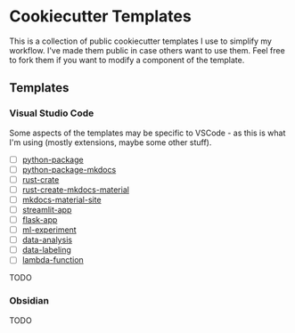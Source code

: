 # Cookiecutter Templates

This is a collection of public cookiecutter templates I use to simplify my workflow. I've made them public in case others want to use them. Feel free to fork them if you want to modify a component of the template.

## Templates

### Visual Studio Code

Some aspects of the templates may be specific to VSCode - as this is what I'm using (mostly extensions, maybe some other stuff).

- [ ] [python-package](https://github.com/cookiecutter-templates/python-package)
- [ ] [python-package-mkdocs](https://github.com/cookiecutter-templates/python-package-mkdocs)
- [ ] [rust-crate](https://github.com/cookiecutter-templates/rust-crate)
- [ ] [rust-create-mkdocs-material](https://github.com/cookiecutter-templates/rust-crate-mkdocs)
- [ ] [mkdocs-material-site](https://github.com/cookiecutter-templates/mkdocs-material-site)
- [ ] [streamlit-app](https://github.com/cookiecutter-templates/streamlit-app)
- [ ] [flask-app](https://github.com/cookiecutter-templates/flask-app)
- [ ] [ml-experiment](https://github.com/cookiecutter-templates/ml-experiment)
- [ ] [data-analysis](https://github.com/cookiecutter-templates/data-analysis)
- [ ] [data-labeling](https://github.com/cookiecutter-templates/data-labeling)
- [ ] [lambda-function](https://github.com/cookiecutter-templates/lambda-function)

TODO

### Obsidian

TODO
